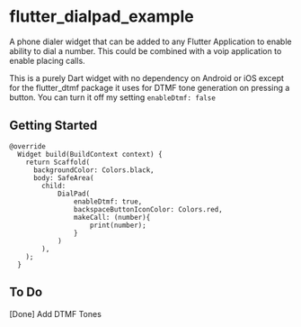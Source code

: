 # flutter_dialpad_example

A phone dialer widget that can be added to any Flutter Application to enable ability to dial a number. This could be combined with a voip application to enable placing calls.

This is a purely Dart widget with no dependency on Android or iOS except for the flutter_dtmf package it uses for DTMF tone generation on pressing a button. You can turn it off my setting ```enableDtmf: false```

## Getting Started

```
@override
  Widget build(BuildContext context) {
    return Scaffold(
      backgroundColor: Colors.black,
      body: SafeArea(
        child:
            DialPad(
                enableDtmf: true,
                backspaceButtonIconColor: Colors.red,
                makeCall: (number){
                    print(number);
                }
            )
        ),
    );
  }

```

## To Do
[Done] Add DTMF Tones